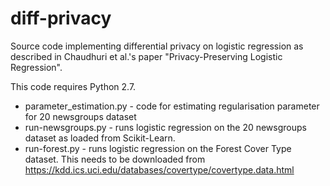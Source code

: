 # diff-privacy

Source code implementing differential privacy on logistic regression as
described in Chaudhuri et al.'s paper "Privacy-Preserving Logistic Regression".

This code requires Python 2.7.

* parameter_estimation.py - code for estimating regularisation parameter for 20 newsgroups dataset
* run-newsgroups.py - runs logistic regression on the 20 newsgroups dataset as loaded from Scikit-Learn.
* run-forest.py - runs logistic regression on the Forest Cover Type dataset. This needs to be downloaded
                  from https://kdd.ics.uci.edu/databases/covertype/covertype.data.html
